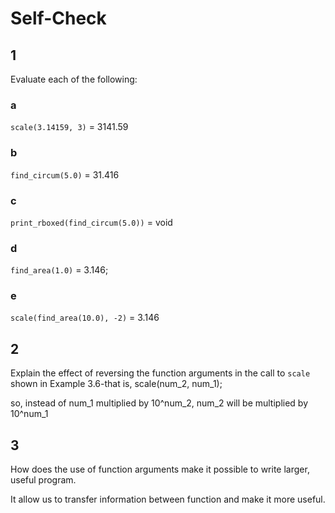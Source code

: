# Self-Check

## 1

Evaluate each of the following:

### a

`scale(3.14159, 3)` = 3141.59

### b

`find_circum(5.0)` = 31.416

### c

`print_rboxed(find_circum(5.0))` = void

### d

`find_area(1.0)` =  3.146;

### e

`scale(find_area(10.0), -2)` = 3.146

## 2

Explain the effect of reversing the function arguments in the call to `scale` shown in Example 3.6-that is, scale(num_2, num_1);

so, instead of num_1 multiplied by 10^num_2, num_2 will be multiplied by 10^num_1

## 3

How does the use of function arguments make it possible to write larger, useful program.

It allow us to transfer information between function and make it more useful.
